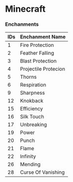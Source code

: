 # Minecraft


### Enchanments

|IDs|Enchanment Name|
|---|---------------|
|1| Fire Protection|
|2| Feather Falling|
|3| Blast Protection|
|4| Projectile Protecion|
|5| Thorns|
|6| Respiration|
|9| Sharpness|
|12| Knokback|
|15| Efficiency|
|16| Silk Touch|
|17| Unbreaking|
|19| Power|
|20| Punch|
|21| Flame|
|22| Infinity|
|26| Mending|
|28| Curse Of Vanishing|
